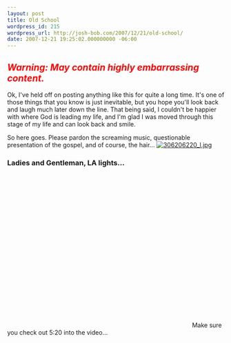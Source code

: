 ```yaml
---
layout: post
title: Old School
wordpress_id: 215
wordpress_url: http://josh-bob.com/2007/12/21/old-school/
date: 2007-12-21 19:25:02.000000000 -06:00
---
```

<h2><font color="#ff0000"><em>Warning: May contain highly embarrassing content.</em></font></h2>
Ok, I've held off on posting anything like this for quite a long time. It's one of those things that you know is just inevitable, but you hope you'll look back and laugh much later down the line. That being said, I couldn't be happier with where God is leading my life, and I'm glad I was moved through this stage of my life and can look back and smile.

So here goes. Please pardon the screaming music, questionable presentation of the gospel, and of course, the hair...
<a href="http://josh-bob.com/wp-content/uploads/2007/12/306206220_l.jpg" title="306206220_l.jpg"><img src="http://josh-bob.com/wp-content/uploads/2007/12/306206220_l.thumbnail.jpg" alt="306206220_l.jpg" /></a>
<h3>Ladies and Gentleman, <strong>LA lights...</strong></h3>

<object width="425" height="355"><param name="movie" value="http://www.youtube.com/v/RqyYxcFXPew&rel=1"></param><param name="wmode" value="transparent"></param><embed src="http://www.youtube.com/v/RqyYxcFXPew&rel=1" type="application/x-shockwave-flash" wmode="transparent" width="425" height="355"></embed></object>
Make sure you check out 5:20 into the video...
